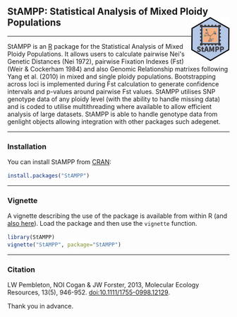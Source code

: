## StAMPP: Statistical Analysis of Mixed Ploidy Populations <img align="right" src="inst/StAMPP.svg" height="100">

<!-- [Luke W Pembleton](https://website.com) personal website to be added -->

---

StAMPP is an [R](https://www.r-project.org) package for the Statistical Analysis of Mixed Ploidy Populations. It allows users to calculate pairwise Nei's Genetic Distances (Nei 1972), pairwise Fixation Indexes (Fst) (Weir & Cockerham 1984) and also Genomic Relationship matrixes following Yang et al. (2010) in mixed and single ploidy populations. Bootstrapping across loci is implemented during Fst calculation to generate confidence intervals and p-values around pairwise Fst values. StAMPP utilises SNP genotype data of any ploidy level (with the ability to handle missing data) and is coded to utilise multithreading where available to allow efficient analysis of large datasets. StAMPP is able to handle genotype data from genlight objects allowing integration with other packages such adegenet. 

---

### Installation

You can install StAMPP from [CRAN](https://cran.r-project.org/package=StAMPP):

```r
install.packages("StAMPP")
```

---

### Vignette

A vignette describing the use of the package is available from within
R (and [also here](https://cran.r-project.org/package=StAMPP/StAMPP.pdf)). Load the package
and then use the `vignette` function.

```r
library(StAMPP)
vignette("StAMPP", package="StAMPP")
```

---

### Citation

LW Pembleton, NOI Cogan & JW Forster, 2013, Molecular Ecology Resources, 13(5), 946-952. [doi:10.1111/1755-0998.12129](https://doi.org/10.1111/1755-0998.12129).

Thank you in advance.
